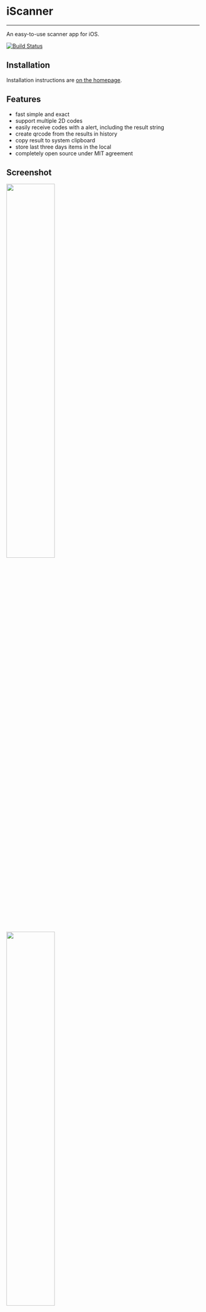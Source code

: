 # iScanner

---

An easy-to-use scanner app for iOS.

[![Build Status](https://img.shields.io/travis/iscanner/iscanner_ios.svg?style=flat-square)](https://travis-ci.org/iscanner/iscanner_ios)

## Installation

Installation instructions are [on the homepage](//iscanner.github.io).

## Features

- fast simple and exact
- support multiple 2D codes
- easily receive codes with a alert, including the result string
- create qrcode from the results in history
- copy result to system clipboard
- store last three days items in the local
- completely open source under MIT agreement

## Screenshot

<img src="https://raw.githubusercontent.com/iscanner/iscanner_ios/master/screenshot/launch.png" width="50%"/>
<img src="https://raw.githubusercontent.com/iscanner/iscanner_ios/master/screenshot/scan.png" width="50%"/>
<img src="https://raw.githubusercontent.com/iscanner/iscanner_ios/master/screenshot/history.png" width="50%"/>
<img src="https://raw.githubusercontent.com/iscanner/iscanner_ios/master/screenshot/copy.png" width="50%"/>
<img src="https://raw.githubusercontent.com/iscanner/iscanner_ios/master/screenshot/create.png" width="50%"/>

Thanks to:

- [ZXingObjC](//github.com/TheLevelUp/ZXingObjC)
- [iscanner_android](//github.com/iscanner/iscanner_android)

## License

The MIT License (MIT)
